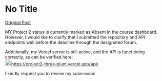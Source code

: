 # No Title

[Original Post](https://discourse.onlinedegree.iitm.ac.in/t/169029/511)

<p>MY Project 2 status is currently marked as Absent in the course dashboard. However, I would like to clarify that I submitted the repository and API endpoints well before the deadline through the designated forum.</p>
<p>Additionally, my Vercel server is still active, and the API is functioning correctly, as can be verified here:<br>
<img src="https://emoji.discourse-cdn.com/google/link.png?v=14" title=":link:" class="emoji only-emoji" alt=":link:" loading="lazy" width="20" height="20"><a href="https://project2-three-plum.vercel.app/api/" rel="noopener nofollow ugc">https://project2-three-plum.vercel.app/api/</a></p>
<p>I kindly request you to review my submission</p>
